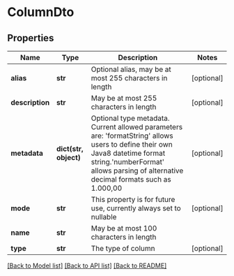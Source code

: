 # ColumnDto

## Properties
Name | Type | Description | Notes
------------ | ------------- | ------------- | -------------
**alias** | **str** | Optional alias, may be at most 255 characters in length | [optional] 
**description** | **str** | May be at most 255 characters in length | [optional] 
**metadata** | **dict(str, object)** | Optional type metadata. Current allowed parameters are: &#39;formatString&#39; allows users to define their own Java8 datetime format string.&#39;numberFormat&#39; allows parsing of alternative decimal formats such as 1.000,00 | [optional] 
**mode** | **str** | This property is for future use, currently always set to nullable | [optional] 
**name** | **str** | May be at most 100 characters in length | 
**type** | **str** | The type of column | [optional] 

[[Back to Model list]](../README.md#documentation-for-models) [[Back to API list]](../README.md#documentation-for-api-endpoints) [[Back to README]](../README.md)


